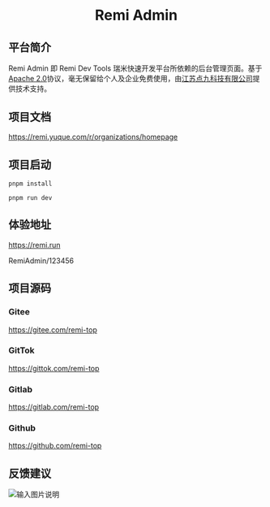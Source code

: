 <h1 align="center" style="margin: 30px 0 30px; font-weight: bold;">Remi Admin</h1>

## 平台简介

Remi Admin 即 Remi Dev Tools 瑞米快速开发平台所依赖的后台管理页面。基于[Apache 2.0](https://www.apache.org/licenses/LICENSE-2.0)协议，毫无保留给个人及企业免费使用，由[江苏点九科技有限公司](https://dianjiu.cc)提供技术支持。

## 项目文档

https://remi.yuque.com/r/organizations/homepage

## 项目启动
```shell
pnpm install

pnpm run dev
```

## 体验地址

https://remi.run

RemiAdmin/123456

## 项目源码

### Gitee

https://gitee.com/remi-top

### GitTok

https://gittok.com/remi-top

### Gitlab

https://gitlab.com/remi-top

### Github

https://github.com/remi-top

## 反馈建议
![输入图片说明](https://foruda.gitee.com/images/1724906364282310014/2ed67825_5669733.gif "关注扫码动态二维码.gif")

